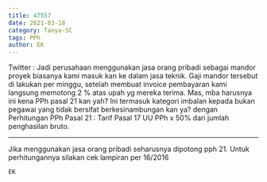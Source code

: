 ```yaml
---
title: 47557
date: 2021-03-18
category: Tanya-SC
tags: PPh
author: EK
---
```


Twitter : Jadi perusahaan menggunakan jasa orang pribadi sebagai mandor proyek biasanya kami masuk kan ke dalam jasa teknik. Gaji mandor tersebut di lakukan per minggu, setelah membuat invoice pembayaran kami langsung memotong 2 % atas upah yg mereka terima. Mas, mba harusnya ini kena PPh pasal 21 kan yah? Ini termasuk kategori imbalan kepada bukan pegawai yang tidak bersifat berkesinambungan kan ya? dengan Perhitungan PPh Pasal 21 : Tarif Pasal 17 UU PPh x 50% dari jumlah penghasilan bruto.

---

Jika menggunakan jasa orang pribadi seharusnya dipotong pph 21. Untuk perhitungannya silakan cek lampiran per 16/2016

`EK`
